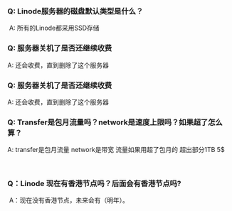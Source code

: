 ### Q: Linode服务器的磁盘默认类型是什么？

​       A: 所有的Linode都采用SSD存储



### Q: 服务器关机了是否还继续收费

A: 还会收费，直到删除了这个服务器



### Q:  服务器关机了是否还继续收费

A: 还会收费，直到删除了这个服务器



### Q: Transfer是包月流量吗？network是速度上限吗？如果超了怎么算？

A: transfer是包月流量 network是带宽 流量如果用超了包月的 超出部分1TB 5$

​	

### Q：Linode 现在有香港节点吗？后面会有香港节点吗?

​	    A：现在没有香港节点，未来会有（明年）。

